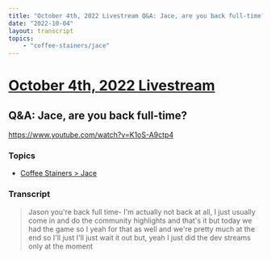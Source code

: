 ```yaml
---
title: "October 4th, 2022 Livestream Q&A: Jace, are you back full-time?"
date: "2022-10-04"
layout: transcript
topics:
    - "coffee-stainers/jace"
---
```

# [October 4th, 2022 Livestream](../2022-10-04.md)
## Q&A: Jace, are you back full-time?
https://www.youtube.com/watch?v=K1oS-A9ctp4

### Topics
* [Coffee Stainers > Jace](../topics/coffee-stainers/jace.md)

### Transcript

> Jason you're back full time- I'm actually not back at all, I just usually come in and do the community highlights and that's it but today we had the game so I yeah for that as well and we're pretty much at the end so I'll just I'll just wait it out but, yeah I just did the dev streams only at the moment
